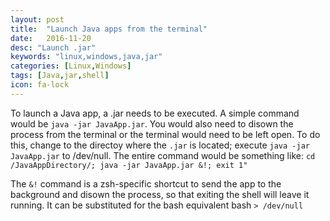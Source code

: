 ```yaml
---
layout: post
title:  "Launch Java apps from the terminal"
date:   2016-11-20
desc: "Launch .jar"
keywords: "linux,windows,java,jar"
categories: [Linux,Windows]
tags: [Java,jar,shell]
icon: fa-lock
---
```


To launch a Java app, a .jar needs to be executed. A simple command would be ```java -jar JavaApp.jar```. You would also need to disown the
process from the terminal or the terminal would need to be left open. To do this, change to the directoy where the ```.jar``` is located; execute
```java -jar JavaApp.jar``` to /dev/null. The entire command would be something like:
```cd /JavaAppDirectory/; java -jar JavaApp.jar &!; exit 1"```

The ```&!``` command is a zsh-specific shortcut to send the app to the background and disown the process, so that exiting the shell will leave it running. It can be substituted for the bash equivalent bash ``` > /dev/null ```
